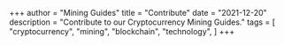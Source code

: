 +++
author = "Mining Guides"
title = "Contribute"
date = "2021-12-20"
description = "Contribute to our Cryptocurrency Mining Guides."
tags = [
    "cryptocurrency",
    "mining",
    "blockchain",
    "technology",
]
+++
